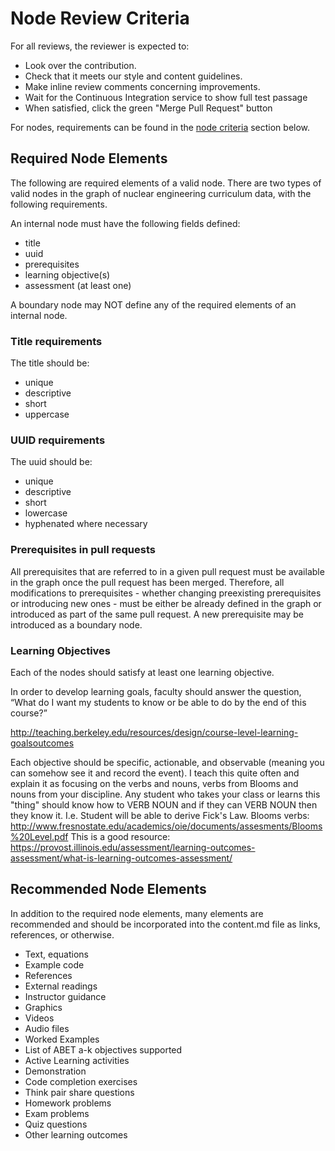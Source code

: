 # Node Review Criteria

For all reviews, the reviewer is expected to:

- Look over the contribution.
- Check that it meets our style and content guidelines.
- Make inline review comments concerning improvements.
- Wait for the Continuous Integration service to show full test passage
- When satisfied, click the green "Merge Pull Request" button

For nodes, requirements can be found in the [node criteria](#node-criteria) 
section below.

## Required Node Elements

The following are required elements of a valid node. There are two types 
of valid nodes in the graph of nuclear engineering curriculum data, with the 
following requirements.

An internal node must have the following fields defined:
* title
* uuid
* prerequisites
* learning objective(s)
* assessment (at least one)

A boundary node may NOT define any of the required elements of an internal
node.

### Title requirements

The title should be:

- unique
- descriptive
- short
- uppercase

### UUID requirements

The uuid should be:

- unique
- descriptive
- short
- lowercase
- hyphenated where necessary


### Prerequisites in pull requests

All prerequisites that are referred to in a given pull request must be
available in the graph once the pull request has been merged.  Therefore, all
modifications to prerequisites - whether changing preexisting prerequisites
or introducing new ones - must be either be already defined in the graph or
introduced as part of the same pull request.  A new prerequisite may be
introduced as a boundary node.

### Learning Objectives

Each of the nodes should satisfy at least one learning objective.

In order to develop learning goals, faculty should answer the question, “What
do I want my students to know or be able to do by the end of this course?”

http://teaching.berkeley.edu/resources/design/course-level-learning-goalsoutcomes

Each objective should be specific, actionable, and observable (meaning you can 
somehow see it and record the event).
I teach this quite often and explain it as focusing on the verbs and nouns, 
verbs from Blooms and nouns from your discipline. Any student who takes your 
class or learns this "thing" should know how to VERB NOUN and if they can VERB 
NOUN then they know it. I.e. Student will be able to derive Fick's Law.
Blooms verbs: 
http://www.fresnostate.edu/academics/oie/documents/assesments/Blooms%20Level.pdf
This is a good resource: 
https://provost.illinois.edu/assessment/learning-outcomes-assessment/what-is-learning-outcomes-assessment/


## Recommended Node Elements

In addition to the required node elements, many elements are recommended and
should be incorporated into the content.md file as links, references, or
otherwise.
 
- Text, equations
- Example code
- References
- External readings
- Instructor guidance
- Graphics
- Videos
- Audio files
- Worked Examples
- List of ABET a-k objectives supported
- Active Learning activities
- Demonstration
- Code completion exercises
- Think pair share questions
- Homework problems
- Exam problems
- Quiz questions
- Other learning outcomes

